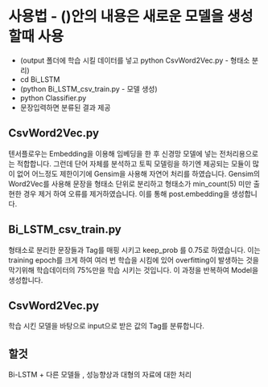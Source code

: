 # 사용법 - ()안의 내용은 새로운 모델을 생성할때 사용
* (output 폴더에 학습 시킬 데이터를 넣고 python CsvWord2Vec.py - 형태소 분리)
* cd Bi_LSTM
* (python Bi_LSTM_csv_train.py - 모델 생성)
* python Classifier.py 
* 문장입력하면 분류된 결과 제공

## CsvWord2Vec.py
 텐서플로우는 Embedding을 이용해 임베딩을 한 후 신경망 모델에 넣는 전처리용으로는 적합합니다. 그런데 단어 자체를 분석하고 토픽 모델링을 하기엔 제공되는 모듈이 많이 없어 어느정도 제한이기에 Gensim을 사용해 자연어 처리를 하였습니다.
 Gensim의 Word2Vec를 사용해 문장을 형태소 단위로 분리하고 형태소가 min_count(5) 미만 출현한 경우 제거 하여 오류를 제거하였습니다. 이를 통해 post.embedding을 생성합니다.

## Bi_LSTM_csv_train.py
 형태소로 분리한 문장들과 Tag를 매핑 시키고 keep_prob 를 0.75로 하였습니다. 이는 training epoch를 크게 하여 여러 번 학습을 시킴에 있어 overfitting이 발생하는 것을 막기위해 학습데이터의 75%만을 학습 시키는 것입니다. 이 과정을 반복하여 Model을 생성합니다.

## CsvWord2Vec.py
 학습 시킨 모델을 바탕으로 input으로 받은 값의 Tag를 분류합니다.

## 할것
 Bi-LSTM + 다른 모델들 , 성능향상과 대형의 자료에 대한 처리 